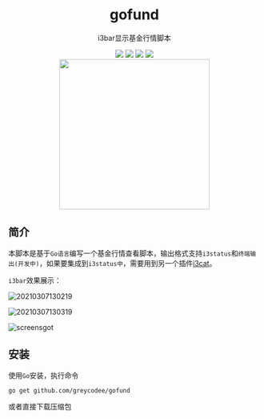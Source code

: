 <h1 align="center">gofund</h1>
<p align=center>i3bar显示基金行情脚本</p>
<div align=center>
    <img src="https://img.shields.io/badge/Go->=1.14.6-red?logo=go&color=00ADD8&style=flat"/>
    <img src="https://img.shields.io/badge/Ubuntu-18.04.2-red?logo=Ubuntu&color=E95420&style=flat"/>
    <img src="https://img.shields.io/badge/i3bar-i3cat-red?color=1793D1&style=flat"/>
    <img src="https://img.shields.io/badge/i3bar-i3status-red?color=1793D1&style=flat"/>
</div>
<div align=center>
	<img height=300px width=300px align=center src="http://cdn.mjava.top/blog/diugai.com161509264492359.png"/>
</div>

## 简介

本脚本是基于`Go语言`编写一个基金行情查看脚本，输出格式支持`i3status`和`终端输出(开发中)`，如果要集成到`i3status中`，需要用到另一个插件[i3cat](https://github.com/vincent-petithory/i3cat)。

`i3bar`效果展示：

![20210307130219](http://cdn.mjava.top/blog/20210307130219.png)

![20210307130319](http://cdn.mjava.top/blog/20210307130319.png)

![screensgot](http://cdn.mjava.top/blog/screensgot.png)

## 安装

使用`Go`安装，执行命令

```shell
go get github.com/greycodee/gofund
```

或者直接下载压缩包